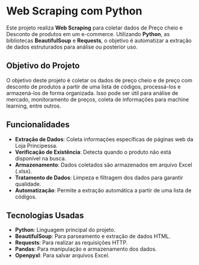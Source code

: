 # Web Scraping com Python 

Este projeto realiza **Web Scraping** para coletar dados de Preço cheio e Desconto de produtos em um e-commerce. Utilizando **Python**, as bibliotecas **BeautifulSoup** e **Requests**, o objetivo é automatizar a extração de dados estruturados para análise ou posterior uso.

## Objetivo do Projeto

O objetivo deste projeto é coletar os dados de preço cheio e de preço com desconto de produtos a partir de uma lista de códigos, processá-los e armazená-los de forma organizada. Isso pode ser útil para análise de mercado, monitoramento de preços, coleta de informações para machine learning, entre outros.

## Funcionalidades

- **Extração de Dados**: Coleta informações específicas de páginas web da Loja Principessa.
- **Verificação de Existência**: Detecta quando o produto não está disponível na busca.
- **Armazenamento**: Dados coletados são armazenados em arquivo Excel (.xlsx).
- **Tratamento de Dados**: Limpeza e filtragem dos dados para garantir qualidade.
- **Automatização**: Permite a extração automática a partir de uma lista de códigos.

## Tecnologias Usadas

- **Python**: Linguagem principal do projeto.
- **BeautifulSoup**: Para parseamento e extração de dados HTML.
- **Requests**: Para realizar as requisições HTTP.
- **Pandas**: Para manipulação e armazenamento dos dados.
- **Openpyxl**: Para salvar arquivos Excel.
